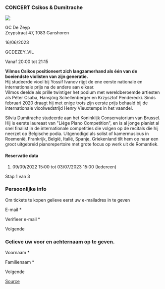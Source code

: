 ### CONCERT Csikos & Dumitrache

![](https://s3-eu-west-1.amazonaws.com/os-kwdo/prod/vgc/images/activity/645b67f9379c1_WS1510-200_-_Vilmos_Csikos-001.jpg)

GC De Zeyp  
Zeypstraat 47, 1083 Ganshoren

16/06/2023

GCDEZEY\_VIL

Vanaf 20:00 tot 21:15

**Vilmos Csikos positioneert zich langzamerhand als één van de boeiendste violisten van zijn generatie.**  
Hij studeerde viool bij Yossif Ivanov rijgt de ene eerste nationale en internationale prijs na de andere aan elkaar.  
Vilmos deelde als prille twintiger het podium met wereldberoemde artiesten als Péter Csaba, Hansjörg Schellenberger en Krzysztof Penderecki. Sinds februari 2020 draagt hij met enige trots zijn eerste prijs behaald bij de internationale vioolwedstrijd Henry Vieuxtemps in het vaandel.  
  
Silviu Dumitrache studeerde aan het Koninklijk Conservatorium van Brussel. Hij is eerste laureaat van "Liège Piano Competition", en is al jonge pianist al snel finalist in de internationale competities die volgen op de recitals die hij neerzet op Belgische podia. Uitgenodigd als solist of kamermusicus in Roemenië, Frankrijk, België, Italië, Spanje, Griekenland tilt hem op naar een groot uitgebreid pianorepertoire met grote focus op werk uit de Romantiek.  
  
  
  

#### Reservatie data

1.  09/09/2022 15:00 tot 03/07/2023 15:00 (Iedereen)

Stap 1 van 3

    

### Persoonlijke info

Om tickets te kopen gelieve eerst uw e-mailadres in te geven

  

E-mail \* 

Verifieer e-mail \* 

Volgende

### Gelieve uw voor en achternaam op te geven.

Voornaam \* 

Familienaam \* 

Volgende

[Source](https://tickets.vgc.be/ticketingActivity/subscribe/GCDEZEY_VIL)
